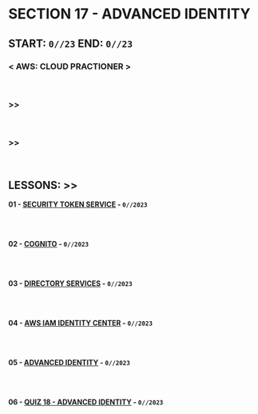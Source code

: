 # SECTION 17 - ADVANCED IDENTITY

## **START: `0//23` END: `0//23`**

### < AWS: CLOUD PRACTIONER ><br>

<br>

### >>

<br>

### >>

<br>

## LESSONS: >>

**01 - [SECURITY TOKEN SERVICE]() - `0//2023`**<br>
<br>

<br>

**02 - [COGNITO]() - `0//2023`**<br>
<br>

<br>

**03 - [DIRECTORY SERVICES]() - `0//2023`**<br>
<br>

<br>

**04 - [AWS IAM IDENTITY CENTER]() - `0//2023`**<br>
<br>

<br>

**05 - [ADVANCED IDENTITY]() - `0//2023`**<br>
<br>

<br>

**06 - [QUIZ 18 - ADVANCED IDENTITY]() - `0//2023`**<br>
<br>

<br>

